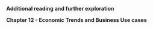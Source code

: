 **Additional reading and further exploration**

**Chapter 12 - Economic Trends and Business Use cases**